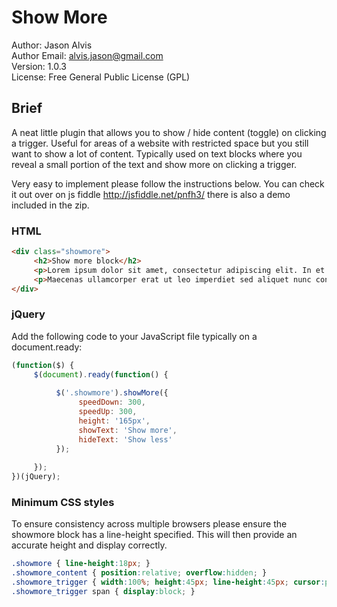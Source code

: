 <h1>Show More</h1>

Author: Jason Alvis<br />
Author Email: alvis.jason@gmail.com<br />
Version: 1.0.3<br />
License: Free General Public License (GPL)<br />

<h2>Brief</h2>
A neat little plugin that allows you to show / hide content (toggle) on clicking a trigger. Useful for areas of a website with restricted space but you still want to show a lot of content. Typically used on text blocks where you reveal a small portion of the text and show more on clicking a trigger.

Very easy to implement please follow the instructions below. You can check it out over on js fiddle http://jsfiddle.net/pnfh3/ there is also a demo included in the zip.

<h3>HTML</h3>

```html
<div class="showmore">
     <h2>Show more block</h2>
     <p>Lorem ipsum dolor sit amet, consectetur adipiscing elit. In et felis rutrum neque aliquam hendrerit eu et massa. Phasellus fermentum, elit nec vulputate vehicula, massa lorem ultrices purus, id pulvinar elit massa et ligula. Suspendisse vulputate quam non sem iaculis auctor. Maecenas ut nisi ut urna bibendum aliquet non vestibulum mi. Fusce euismod condimentum sem, vitae elementum dui mattis eget. Duis imperdiet congue justo, eget commodo risus imperdiet sit amet. Aenean sem augue, pulvinar nec sagittis eu, hendrerit vitae sapien. Lorem ipsum dolor sit amet, consectetur adipiscing elit. Suspendisse laoreet, diam sed faucibus ultricies, velit tortor fringilla ligula, sed malesuada magna justo nec ligula. Pellentesque habitant morbi tristique senectus et netus et malesuada fames ac turpis egestas. Etiam metus leo, tincidunt eu fringilla at, tincidunt et leo. Aliquam nec eros eu nisl consectetur mattis. Nullam eleifend velit at est varius non sagittis ligula tincidunt. Aenean elementum rhoncus mattis.</p>	
     <p>Maecenas ullamcorper erat ut leo imperdiet sed aliquet nunc congue. Maecenas consectetur purus ac lorem pellentesque dignissim. Nunc aliquet sapien sit amet odio tincidunt a commodo ante dignissim. Praesent vel ligula odio, sit amet fringilla tortor. Ut nec erat sit amet nisl varius euismod a ut lorem. Morbi dapibus dui luctus lorem fermentum at gravida sapien auctor. Aliquam erat volutpat. Aenean turpis metus, laoreet sit amet venenatis quis, ornare vitae erat. Integer gravida aliquam fringilla. Curabitur eros eros, placerat non pharetra id, fringilla vitae justo. Aenean sagittis facilisis sapien, eu varius augue adipiscing ut.</p>	
</div>
```

<h3>jQuery</h3>

Add the following code to your JavaScript file typically on a document.ready:

```javascript
(function($) {
     $(document).ready(function() {
          
          $('.showmore').showMore({
               speedDown: 300,
               speedUp: 300,
               height: '165px',
               showText: 'Show more',
               hideText: 'Show less'
          });
          
     });
})(jQuery);
```

<h3>Minimum CSS styles</h3>

To ensure consistency across multiple browsers please ensure the showmore block has a line-height specified. This will then provide an accurate height and display correctly.

```css
.showmore { line-height:18px; }
.showmore_content { position:relative; overflow:hidden; }			
.showmore_trigger { width:100%; height:45px; line-height:45px; cursor:pointer; }
.showmore_trigger span { display:block; }
```
